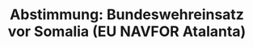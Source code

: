 ---
abstimmung:
  abstimmung: 5
  bundestagssitzung: 170
  datum: 12. Mai 2016
  legislaturperiode: 18
categories:
- Bundeswehr
- Ausland
data:
- title: Abstimmungsergebnis 20160512_5-data.pdf
  url: /res/abstimmungsliste/20160512_5-data.pdf
- title: Abstimmungsergebnis 20160512_5_xls-data.csv
  url: /res/abstimmungsliste/csv/20160512_5_xls-data.csv
documents:
- local: /res/abstimmungsdaten/018-170-05/1808091.pdf
  title: Drucksache 18/08091.pdf
  url: http://dip21.bundestag.de/dip21/btd/18/080/1808091.pdf
- local: /res/abstimmungsdaten/018-170-05/1808286.pdf
  title: Drucksache 18/08286.pdf
  url: http://dip21.bundestag.de/dip21/btd/18/082/1808286.pdf
ergebnis:
  cdu/csu:
    enthaltung: 0
    gesamt: 310
    ja: 272
    nein: 0
    nichtabgegeben: 38
    ungueltig: 0
  die.linke:
    enthaltung: 0
    gesamt: 64
    ja: 0
    nein: 58
    nichtabgegeben: 6
    ungueltig: 0
  file: 20160512_5_xls-data.csv
  gruenen:
    enthaltung: 34
    gesamt: 63
    ja: 18
    nein: 8
    nichtabgegeben: 3
    ungueltig: 0
  spd:
    enthaltung: 1
    gesamt: 193
    ja: 166
    nein: 6
    nichtabgegeben: 20
    ungueltig: 0
layout: abstimmung
links:
- title: https://www.bundestag.de/parlament/plenum/abstimmung/abstimmung?id=398
  url: https://www.bundestag.de/parlament/plenum/abstimmung/abstimmung?id=398
- title: http://www.abgeordnetenwatch.de/verlaengerung_des_bundeswehreinsatzes_in_somalia-1105-792.html
  url: http://www.abgeordnetenwatch.de/verlaengerung_des_bundeswehreinsatzes_in_somalia-1105-792.html
preview: 'Deutscher Bundestag


  170. Sitzung des Deutschen Bundestages

  am Donnerstag, 12.Mai 2016


  Endgültiges Ergebnis der Namentlichen Abstimmung Nr. 5


  Beschlussempfehlung des Auswärtigen Ausschusses (3. Ausschuss) zu dem Antrag der

  Bundesregierung

  Fortsetzung der Beteiligung bewaffneter deutscher Streitkräfte an der durch die

  Europäische Union geführten Operation EU NAVFOR Atalanta zur Bekämpfung der

  Piraterie vor der Küste Somalias auf Grundlage des Seerechtsübereinkommens der

  Vereinten Nationen (VN) von 1982 und der Resolutionen 1814 (2008) vom 15. Mai 2008

  und weiterer Resolutionen, zuletzt 2246 (2015) vom 10. November 2015 und nachfolgender

  Resolutionen des Sicherheitsrates der VN in Verbindung mit der Gemeinsamen Aktion

  2008/851/GASP des Rates der Europäischen Union (EU) vom 10. November 2008, dem

  Beschluss 2009/907/GASP des Rates der EU vom 8. Dezember 2009 und weiterer

  Beschlüsse, zuletzt dem Beschluss 2014/827/GASP vom 21. November 2014

  Drs. 18/8091 und 18/8286


  Abgegebene Stimmen insgesamt:


  563


  Nicht abgegebene Stimmen:

  Ja-Stimmen:


  67

  456


  Nein-Stimmen:


  72


  Enthaltungen:


  35


  Ungültige:


  Berlin, den 12.05.2016


  0


  Beginn: 20:18

  Ende: 20:21

  '
tags:
- Bundeswehr
- EU
- Atalanta
- Piraterie
- Somalia
- UN
- EU
- NAVFOR
title: 'Abstimmung: Bundeswehreinsatz vor Somalia (EU NAVFOR Atalanta)'
---